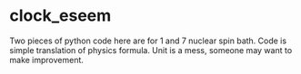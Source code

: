# clock_eseem
Two pieces of python code here are for 1 and 7 nuclear spin bath. 
Code is simple translation of physics formula. 
Unit is a mess, someone may want to make improvement. 
